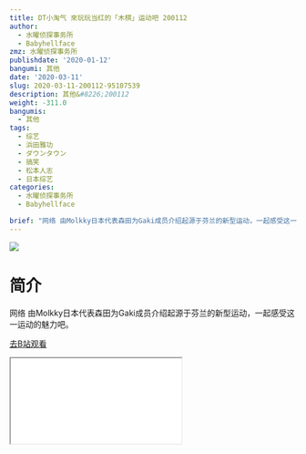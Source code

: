 ```yaml
---
title: DT小淘气 來玩玩当红的「木棋」运动吧 200112
author:
  - 水曜侦探事务所
  - Babyhellface
zmz: 水曜侦探事务所
publishdate: '2020-01-12'
bangumi: 其他
date: '2020-03-11'
slug: 2020-03-11-200112-95107539
description: 其他&#8226;200112
weight: -311.0
bangumis:
  - 其他
tags:
  - 综艺
  - 浜田雅功
  - ダウンタウン
  - 搞笑
  - 松本人志
  - 日本综艺
categories:
  - 水曜侦探事务所
  - Babyhellface

brief: "网络 由Molkky日本代表森田为Gaki成员介绍起源于芬兰的新型运动，一起感受这一运动的魅力吧。"
---
```

![](https://raw.githubusercontent.com/tcgriffith/owaraisite/master/static/tmpimg/8a7e734106d980da907fffc247726c3ae835ed17.jpg.480.jpg)
# 简介  
网络
由Molkky日本代表森田为Gaki成员介绍起源于芬兰的新型运动，一起感受这一运动的魅力吧。  

[去B站观看](https://www.bilibili.com/video/av95107539/)
<div class ="resp-container"><iframe class="testiframe" src="//player.bilibili.com/player.html?aid=95107539"", scrolling="no", allowfullscreen="true" > </iframe></div> 
